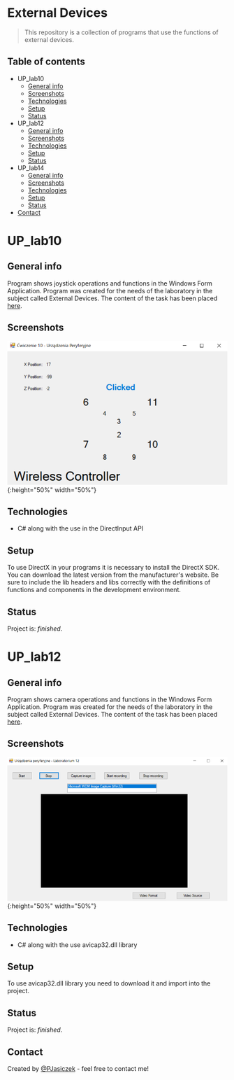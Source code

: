 # External Devices
> This repository is a collection of programs that use the functions of external devices.

## Table of contents
* UP_lab10
    * [General info](#general-info)
    * [Screenshots](#screenshots)
    * [Technologies](#technologies)
    * [Setup](#setup)
    * [Status](#status)
* UP_lab12
    * [General info](#general-info-1)
    * [Screenshots](#screenshots-1)
    * [Technologies](#technologies-1)
    * [Setup](#setup-1)
    * [Status](#status-1)
* UP_lab14
    * [General info](#general-info-2)
    * [Screenshots](#screenshots-2)
    * [Technologies](#technologies-2)
    * [Setup](#setup-2)
    * [Status](#status-2)
* [Contact](#contact)

# UP_lab10
## General info
Program shows joystick operations and functions in the Windows Form Application. Program was created for the needs of the laboratory in the subject called External Devices. 
The content of the task has been placed [here](http://www.zsk.ict.pwr.wroc.pl/zsk/dyd/intinz/up/lab/lab_10/).

## Screenshots
![Example screenshot](./UP_lab10/img/screenshot.png){:height="50%" width="50%"}

## Technologies
* C# along with the use in the DirectInput API

## Setup
To use DirectX in your programs it is necessary to install the DirectX SDK. You can download the latest version from the manufacturer's website. Be sure to include the lib headers and libs correctly with the definitions of functions and components in the development environment.

## Status
Project is: _finished_.

# UP_lab12
## General info
Program shows camera operations and functions in the Windows Form Application. Program was created for the needs of the laboratory in the subject called External Devices. 
The content of the task has been placed [here](http://www.zsk.ict.pwr.wroc.pl/zsk/dyd/intinz/up/lab/lab_12/).

## Screenshots
![Example screenshot](./UP_lab12/img/screenshot.png){:height="50%" width="50%"}

## Technologies
* C# along with the use avicap32.dll library

## Setup
To use avicap32.dll library you need to download it and import into the project.

## Status
Project is: _finished_.

## Contact
Created by [@PJasiczek](http://www.piotrjasiczek.pl/) - feel free to contact me!